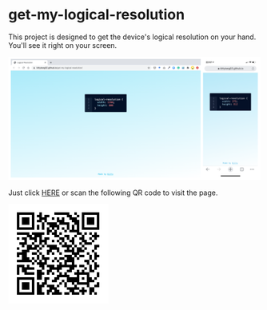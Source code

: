# get-my-logical-resolution

This project is designed to get the device's logical resolution on your hand.
You'll see it right on your screen.

![screen-shots](/pic/screen-shots.png)

Just click [HERE](https://kittytang02.github.io/get-my-logical-resolution/) or scan the following QR code to visit the page.

![qrcode](/pic/qrcode.png)
